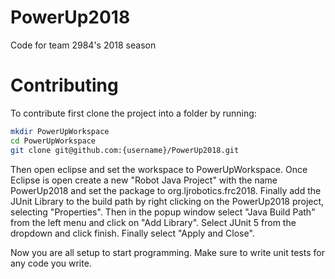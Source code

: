 # PowerUp2018
Code for team 2984's 2018 season

# Contributing
To contribute first clone the project into a folder by running:
```bash
mkdir PowerUpWorkspace
cd PowerUpWorkspace
git clone git@github.com:{username}/PowerUp2018.git
```
Then open eclipse and set the workspace to PowerUpWorkspace. 
Once Eclipse is open create a new "Robot Java Project" with the name PowerUp2018 and set the package to org.ljrobotics.frc2018.
Finally add the JUnit Library to the build path by right clicking on the PowerUp2018 project, selecting "Properties". Then in the popup window select "Java Build Path" from the left menu and click on "Add Library". Select JUnit 5 from the dropdown and click finish. Finally select "Apply and Close".

Now you are all setup to start programming. Make sure to write unit tests for any code you write.